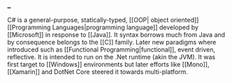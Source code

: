 ### _
C# is a general-purpose, statically-typed, [[OOP| object oriented]]  [[Programming Languages|programming language]] developed by [[Microsoft]] in response to [[Java]]. It syntax borrows much from Java and by consequence belongs to the [[C]] family. Later new paradigms where introduced such as [[Functional Programming|functional]], event driven, reflective. It is intended to run on the .Net runtime (akin the JVM). It was first target to [[Windows]] environments but later efforts like [[Mono]], [[Xamarin]] and DotNet Core steered it towards multi-platform.